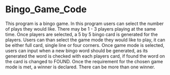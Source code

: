 # Bingo_Game_Code
This program is a bingo game. In this program users can select the number of plays they would like. There may be 1 - 3 players playing at the same time. Once players are selected, a 5 by 5 bingo card is generated for the players. Users can than select the game mode they would like to play, it can be either full card, single line or four corners. Once game mode is selected, users can input when a new bingo word should be generated, as its generated the word is checked with each players card, if found the word on the card is changed to FOUND. Once the requirement for the chosen game mode is met, a winner is declared. There can be more than one winner.
